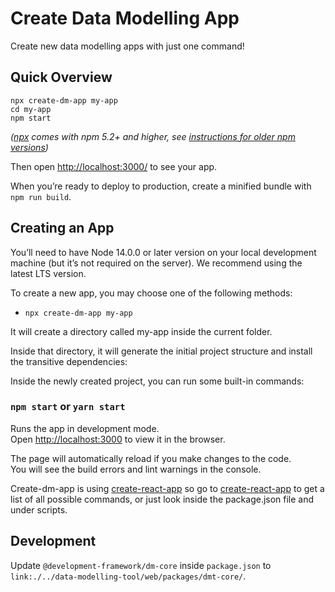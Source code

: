 # Create Data Modelling App

Create new data modelling apps with just one command!

## Quick Overview

```
npx create-dm-app my-app
cd my-app
npm start
```

_([npx](https://medium.com/@maybekatz/introducing-npx-an-npm-package-runner-55f7d4bd282b) comes with npm 5.2+ and higher, see [instructions for older npm versions](https://gist.github.com/gaearon/4064d3c23a77c74a3614c498a8bb1c5f))_

Then open [http://localhost:3000/](http://localhost:3000/) to see your app.<br>

When you’re ready to deploy to production, create a minified bundle with `npm run build`.

## Creating an App

You’ll need to have Node 14.0.0 or later version on your local development machine (but it’s not required on the server). We recommend using the latest LTS version. 

To create a new app, you may choose one of the following methods:
* `npx create-dm-app my-app`

It will create a directory called my-app inside the current folder.

Inside that directory, it will generate the initial project structure and install the transitive dependencies:

Inside the newly created project, you can run some built-in commands:

### `npm start` or `yarn start`

Runs the app in development mode.<br>
Open [http://localhost:3000](http://localhost:3000) to view it in the browser.

The page will automatically reload if you make changes to the code.<br>
You will see the build errors and lint warnings in the console.

Create-dm-app is using [create-react-app](https://create-react-app.dev/) so go to [create-react-app](https://github.com/facebook/create-react-app) to get a list of all possible commands, or just look inside the package.json file and under scripts.

## Development

Update `@development-framework/dm-core` inside `package.json` to `link:./../data-modelling-tool/web/packages/dmt-core/`. 

